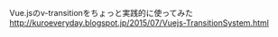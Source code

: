 Vue.jsのv-transitionをちょっと実践的に使ってみた
http://kuroeveryday.blogspot.jp/2015/07/Vuejs-TransitionSystem.html
